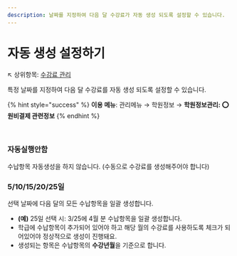```yaml
---
description: 날짜를 지정하여 다음 달 수강료가 자동 생성 되도록 설정할 수 있습니다.
---
```


# 자동 생성 설정하기

↖ 상위항목: [수강료 관리](./)

특정 날짜를 지정하여 다음 달 수강료를 자동 생성 되도록 설정할 수 있습니다.

{% hint style="success" %}
**이용 메뉴**: 관리메뉴 → 학원정보 → **학원정보관리: ⭕ 원비결제 관련정보**
{% endhint %}

<figure><img src="../../.gitbook/assets/수납항목 자동생성.png" alt=""><figcaption></figcaption></figure>

### **자동실행안함**

수납항목 자동생성을 하지 않습니다. (수동으로 수강료를 생성해주어야 합니다)

### **5/10/15/20/25일**

선택 날짜에 다음 달의 모든 수납항목을 일괄 생성합니다.

* **(예)** 25일 선택 시: 3/25에 4월 분 수납항목을 일괄 생성합니다.
* 학급에 수납항목이 추가되어 있어야 하고 해당 월의 수강료를 사용하도록 체크가 되어있어야 정상적으로 생성이 진행돼요.
* 생성되는 항목은 수납항목의 **수강년월**을 기준으로 합니다.
